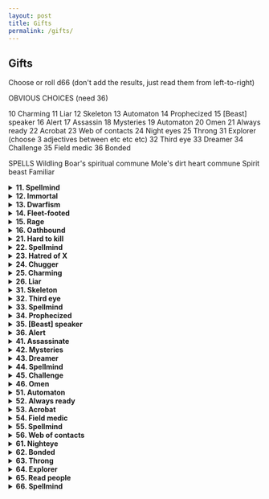 ```yaml
---
layout: post
title: Gifts
permalink: /gifts/
---
```


## Gifts

Choose or roll d66 (don't add the results, just read them from left-to-right)

OBVIOUS CHOICES (need 36)

10 Charming
11 Liar
12 Skeleton
13 Automaton
14 Prophecized
15 [Beast] speaker
16 Alert
17 Assassin
18 Mysteries
19 Automaton
20 Omen
21 Always ready
22 Acrobat
23 Web of contacts
24 Night eyes
25 Throng
31 Explorer (choose 3 adjectives between etc etc etc)
32 Third eye
33 Dreamer
34 Challenge
35 Field medic
36 Bonded

SPELLS
Wildling
Boar's spiritual commune
Mole's dirt heart commune
Spirit beast
Familiar

<details markdown="1">
<summary><b>11. Spellmind</b></summary>
Acquire 1 Magic die.
  
When you get this Gift, roll a random spell from the list of spells+<b>Category</b>. You can cast this spell as if you had the spellbook.
</details>

<details markdown="1">
<summary><b>12. Immortal</b></summary>
You're immortal to age, and cannot be magically aged. You can ponder a question about history, a named character or a named object over Lunch. Roll a d6 - if 6, the GM gives you a concise and honest answer (although not necessarily a complete one).
</details>

<details markdown="1">
<summary><b>13. Dwarfism</b></summary>
You're half as small as the average human. You can't wield heavy weapons (melee or otherwise) or polearms, and need two hands to wield medium weapons.
</details>

<details markdown="1">
<summary><b>14. Fleet-footed</b></summary>
If you so wish, you can walk around as if you weighed only 5 kilograms - most pressure plates won't activate, branches won't bend, snow won't cave in, etc. You can only do this if you don't have anything particularly heavy in your Inventory.
</details>

<details markdown="1">
<summary><b>15. Rage</b></summary>
Whenever combat starts or you suffer from a strong emotion, you can enter a state of rage. You feel nothing else than it, and can't be charmed or mentally controlled. You add your Might bonus to all damage dealt (yes, even spells and ranged weapons). You need to attack or cast a damaging spell every turn, otherwise you attack yourself.
</details>

<details markdown="1">
<summary><b>16. Oathbound</b></summary>
State your principal duty. When you roll for an action that pertains to your principal duty (or to avoid doing something that goes against your principal duty), you can change one of the results to a 6, and count it as if it were natural. You can only do this once per rest.
</details>

<details markdown="1">
<summary><b>21. Hard to kill</b></summary>
When you fail a Might roll at 0 HP, you're never incapacitated, although you do gain an Injury. You can let yourself be incapacitated - you won't die by being left alone, and you'll wake up a few hours later.
</details>

<details markdown="1">
<summary><b>22. Spellmind</b></summary>
Acquire 1 Magic die.
  
When you get this Gift, roll a random spell from the list of spells+<b>Category</b>. You can cast this spell as if you had the spellbook.
</details>

<details markdown="1">
<summary><b>23. Hatred of X</b></summary>
Replace X by some kind of creature or thing. Humans. Orcs. Kobolds. Doors. If your target resembles, even remotely, the subject of your hate, you deal +2 damage to them. This also acts as a Skill regarding the subject of your hate (however you can still be very prejudiced and biased in your knowledge, leading to potentially erroneous knowledge).
</details>

<details markdown="1">
<summary><b>24. Chugger</b></summary>
When you take a short rest, you can treat any alcohol you consume as food. Additionally, you can drink a potion as movement instead of an action.
</details>

<details markdown="1">
<summary><b>25. Charming</b></summary>
You make great impressions. As long as you're doing the talking, you have a +1 to Reaction rolls. Even if they don't like you, as long as you speak nicely and softly, they'll hear you out.
</details>

<details markdown="1">
<summary><b>26. Liar</b></summary>
Once per rest, you can tell a lie that isn't obviously false. The people you tell it to will believe it (not necessarily act on it). They'll know after 1d6 minutes, though, and they'll come after you. 
</details>

<details markdown="1">
<summary><b>31. Skeleton</b></summary>
You're a skeleton. Sharp and piercing weapons deal half damage to you, but crushing weapons deal double. You don't need to breathe, or eat, or sleep. People around you will react accordingly to your appearance - generally, the living hate the undead. The dead hate the undead.
</details>

<details markdown="1">
<summary><b>32. Third eye</b></summary>
You have a grotesque third eye on your forehead. As long as its open and uncovered, you can pre-emptively roll Reaction rolls with people you've never met before that you can see, before interacting with them. If you've interacted with someone, you can tell their current disposition towards you. These values may change depending on context.
</details>

<details markdown="1">
<summary><b>33. Spellmind</b></summary>
Acquire 1 Magic die.
  
When you get this Gift, roll a random spell from the list of spells+<b>Category</b>. You can cast this spell as if you had the spellbook.
</details>

<details markdown="1">
<summary><b>34. Prophecized</b></summary>
You can roll a die of any size you want, and then note down the result. Whenever anyone would roll a die of that same size, you can then say "As the prophecy foretold", and use your recorded result instead of theirs. You can use this ability once per long rest.
</details>

<details markdown="1">
<summary><b>35. [Beast] speaker</b></summary>
When you get this Gift, choose a kind of beast. Dogs, cats, bats, worms, ants, etc. You can speak to these beasts freely, and understand what they say to you in return. This doesn't mean they'll like you, but most will be intrigued by someone speaking their language. Related beasts have an accent. Beasts of the same animal class (mammals, reptiles, etc) can still be spoken to, although conversations are simple.
</details>

<details markdown="1">
<summary><b>36. Alert</b></summary>
You can't be surprised by anything, and you have a sixth sense that tells you when danger is about to happen. Staying still for a minute, you can know the difference between a room that is silent because nothing is there, and a room that is silent because something is trying not to make a sound.
</details>

<details markdown="1">
<summary><b>41. Assassinate</b></summary>
For each bit of important information you have on a target, you deal +1 damage. Important information is anything that has a tangible utility to you or your party, and isn't immediately knowable by just looking at a person. This maxes out at +6 damage. When you kill an enemy, they make no sound.
</details>

<details markdown="1">
<summary><b>42. Mysteries</b></summary>
You have a new attribute - Mysteries.
  
Whenever you come across something unanswered in the world, note down one Big Question and increase your Mysteries bonus by 1. A Big Question is anything that has a meaningful, and interesting, answer. Whenever you're in an archive of knowledge, you can roll a Mysteries save. If successful, the GM gives you an honest answer to one of your Big Questions.
</details>

<details markdown="1">
<summary><b>43. Dreamer</b></summary>
At the end of a good night's sleep, you can ask 1 question that follows the following structure, 'If I do X, will Y happen?'. The GM gives an honest Yes/No/Maybe answer.
</details>

<details markdown="1">
<summary><b>44. Spellmind</b></summary>
Acquire 1 Magic die.
  
When you get this Gift, roll a random spell from the list of spells+<b>Category</b>. You can cast this spell as if you had the spellbook.
</details>

<details markdown="1">
<summary><b>45. Challenge</b></summary>
When you <i>demand</i> that someone oppose you in a challenge of wits, strength or violence, they must accept or suffer consequences. Consequences for a normal person are light humiliation - for people higher up in social standing, rank, or divine influence, the consequences can be demotion, shame, even death. You can challenge anything that understands you and is capable of being offended.
</details>

<details markdown="1">
<summary><b>46. Omen</b></summary>
Acquire 1 Magic die.

At dawn each day, the thing/deity/power that gives you your vision imparts its wisdom in the form of a spell, your Omen, which comes from the list of spells. You can cast this spell as if you had the spellbook.
</details>

<details markdown="1">
<summary><b>51. Automaton</b></summary>
You're a robot. Gain a PURPOSE attribute (capitals not optional). Your PURPOSE bonus is always equal to the highest bonus of your 3 base attributes. State your PURPOSE, which is a 3-word directive (PROTECT-THIS-DUDE, FIND-THE-ARTEFACT, KILL-ALL-HUMANS, etc). Whenever you do an action related to your PURPOSE, you can roll PURPOSE instead of any other attribute. State also what DOESN'T COMPUTE, which is a 1-word concept (Love, War, Taxes, etc). Whenever you're confronted to what DOESN'T COMPUTE, you can choose to either be reduced to 0 HP or shut down for a minute to reboot - this only happens once per scene/encounter.

Someone can reprogram you while you sleep by opening the back of your head case. Doing so, they state a new 3-word PURPOSE. You, however, choose what DOESN'T COMPUTE.
</details>

<details markdown="1">
<summary><b>52. Always ready</b></summary>
Whenever you leave town, you can spend up to 100c. Doing so, you acquire an unnamed package, that takes up a slot in your Inventory. Whenever you wish, you can decide to open up the unnamed package, which reveals that it was something that you could've purchased with the money you spent and could've been held in such a box. You can have bundles of items inside if you wish.
</details>

<details markdown="1">
<summary><b>53. Acrobat</b></summary>
You can jump two times higher, farther, and you take the least amount of damage possible from falling when you're in control.
</details>

<details markdown="1">
<summary><b>54. Field medic</b></summary>
You can automatically stabilize yourself or an ally with proper tools (you still need to use an action). If you're bare-handed, you need to roll a Wit save. You can always ask the GM, 'What made this wound?' and you'll get an honest answer.
</details>

<details markdown="1">
<summary><b>55. Spellmind</b></summary>
Acquire 1 Magic die.
  
When you get this Gift, roll a random spell from the list of spells+<b>Category</b>. You can cast this spell as if you had the spellbook.
</details>

<details markdown="1">
<summary><b>56. Web of contacts</b></summary>
Once per session, you can declare that you know someone who can help you with your predicament. They might not like you. When you stay in town for a week, you automatically have a web of contacts who'll do up to mildly illegal things for you, but expect compensation in return.
</details>

<details markdown="1">
<summary><b>61. Nighteye</b></summary>
Your jet-black eyes allow you to see in the dark as if it were sunlight, unless there's any source of light near you. If you look intently into someone's eyes for a few seconds, you'll know their surface intentions in regards to anything they're saying.
</details>

<details markdown="1">
<summary><b>62. Bonded</b></summary>
Choose another person in your party. You cannot choose another person, and this bond only breaks when that party member abandons the party or dies. You immediately sense when that person is in danger, you are immune to fear when that person is incapacitated, and your heart beats stronger when that person is nearby.
</details>

<details markdown="1">
<summary><b>63. Throng</b></summary>
You're not an individual person, but a multitude. You can all look the same, or actually be different people. Whenever you take HP damage, some of you are knocked out in tragic-comic fashion. Whenever you recuperate HP, some of you regain consciousness, crawl out of debris, etc. Any mundane item you have in your Inventory or Mind is duplicated so each of you can use it - however its in terrible condition and not really usable by any other person. Magical items in your Inventory or Mind remain unique, and can be given normally. You can, however, only use them once per scene as one of you uses it before blending into the mass. Whenever you do laborious work, you do the work of 10 people in the same time. In-combat, you're always considered adjacent to everyone.
</details>

<details markdown="1">
<summary><b>64. Explorer</b></summary>
Choose three of the following adjectives: <b>barren, populated, abandoned, forested, frigid, windswept, arid, damp, craggy, dark, coastal, spooky.</b> While in an area described by that adjective, you can light a fire (given tools, fuel and 60 minutes), find enough food for one person, follow tracks a day old, and may protect one person from poor conditions.
</details>

<details markdown="1">
<summary><b>65. Read people</b></summary>
When you meet someone, you know 1 thing they love, and 1 thing they hate. If using the Lock & Key system, you learn 1 of each. You have a hunch when people are trying to hide their true intentions.
</details>

<details markdown="1">
<summary><b>66. Spellmind</b></summary>
Acquire 1 Magic die.
  
When you get this Gift, roll a random spell from the list of spells+<b>Category</b>. You can cast this spell as if you had the spellbook.
</details>
